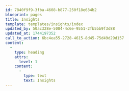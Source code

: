 ```yaml
---
id: 7840f9f9-3fba-4608-b877-250f18e634b2
blueprint: pages
title: Insights
template: templates/insights/index
updated_by: 50ac328e-5084-4c6e-9551-2fb5bb9f3d88
updated_at: 1744197352
call_to_action: 6bc4ea55-2728-4615-8d45-75d49d29d157
content:
  -
    type: heading
    attrs:
      level: 1
    content:
      -
        type: text
        text: Insights
---
```


